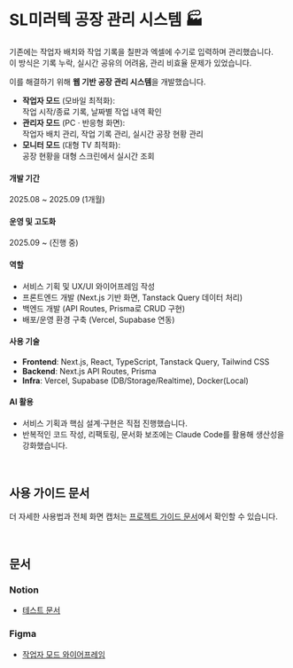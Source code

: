 SL미러텍 공장 관리 시스템 🏭
=============
기존에는 작업자 배치와 작업 기록을 칠판과 엑셀에 수기로 입력하며 관리했습니다.  
이 방식은 기록 누락, 실시간 공유의 어려움, 관리 비효율 문제가 있었습니다.  

이를 해결하기 위해 **웹 기반 공장 관리 시스템**을 개발했습니다.
- **작업자 모드** (모바일 최적화):  
  작업 시작/종료 기록, 날짜별 작업 내역 확인  
- **관리자 모드** (PC · 반응형 화면):  
  작업자 배치 관리, 작업 기록 관리, 실시간 공장 현황 관리  
- **모니터 모드** (대형 TV 최적화):  
  공장 현황을 대형 스크린에서 실시간 조회

#### 개발 기간
2025.08 ~ 2025.09 (1개월)

#### 운영 및 고도화
2025.09 ~ (진행 중)

#### 역할
- 서비스 기획 및 UX/UI 와이어프레임 작성
- 프론트엔드 개발 (Next.js 기반 화면, Tanstack Query 데이터 처리)
- 백엔드 개발 (API Routes, Prisma로 CRUD 구현)
- 배포/운영 환경 구축 (Vercel, Supabase 연동)

#### 사용 기술
- **Frontend**: Next.js, React, TypeScript, Tanstack Query, Tailwind CSS  
- **Backend**: Next.js API Routes, Prisma  
- **Infra**: Vercel, Supabase (DB/Storage/Realtime), Docker(Local)

#### AI 활용
- 서비스 기획과 핵심 설계·구현은 직접 진행했습니다.
- 반복적인 코드 작성, 리팩토링, 문서화 보조에는 Claude Code를 활용해 생산성을 강화했습니다.

<br />

## 사용 가이드 문서
더 자세한 사용법과 전체 화면 캡처는 [프로젝트 가이드 문서](https://kkomyoung.notion.site/27e8e4df974d807c8165fe913cdd000b)에서 확인할 수 있습니다.

<br />

## 문서
### Notion
* [테스트 문서](https://kkomyoung.notion.site/27e8e4df974d80b38ed1e679ec2f45ef?source=copy_link)

### Figma
* [작업자 모드 와이어프레임](https://www.figma.com/design/En44a0DuQjNLszsK5Sa2n1/SL%EB%AF%B8%EB%9F%AC%ED%85%8D-%EC%99%80%EC%9D%B4%EC%96%B4%ED%94%84%EB%A0%88%EC%9E%84?node-id=0-1&t=f2lgZxat8i4s507m-1)
